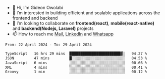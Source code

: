 - 👋 Hi, I’m Gideon Owolabi
- 👀 I’m interested in building efficient and scalable applications across the frontend and backend
- 💞️ I’m looking to collaborate on <b>frontend(react)</b>, <b>mobile(react-native)</b> and <b>backend(Nodejs, Laravel)</b> projects
- 📫 How to reach me <a href="mailto:gideoniyin2021@gmail.com">Mail</a>, <a href="https://www.linkedin.com/in/gideon-owolabi-9b667a232/">LinkedIn</a> and <a href="https://wa.me/2348055377085">Whatsapp</a>

<!---
gude1/gude1 is a ✨ special ✨ repository because its `README.md` (this file) appears on your GitHub profile.
You can click the Preview link to take a look at your changes.
--->

<!--START_SECTION:waka-->

```txt
From: 22 April 2024 - To: 29 April 2024

TypeScript   16 hrs 29 mins  ███████████████████████▓░   94.27 %
JSON         47 mins         █░░░░░░░░░░░░░░░░░░░░░░░░   04.53 %
JavaScript   6 mins          ░░░░░░░░░░░░░░░░░░░░░░░░░   00.66 %
XML          4 mins          ░░░░░░░░░░░░░░░░░░░░░░░░░   00.41 %
Groovy       1 min           ░░░░░░░░░░░░░░░░░░░░░░░░░   00.12 %
```

<!--END_SECTION:waka-->
